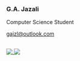 ### G.A. Jazali
Computer Science Student

[gajzl@outlook.com](mailto:gajzl@outlook.com)

<br />

<a href="https://github.com/gajzl?tab=repositories">
  <img align="top" src="https://github-readme-stats.vercel.app/api?username=gajzl&count_private=true&disable_animations=ture&show_icons=true&theme=github_dark&hide_border=true" />
</a>

<a href="https://github.com/gajzl?tab=repositories">
  <img align="top" src="https://github-readme-stats.vercel.app/api/top-langs/?username=gajzl&theme=github_dark&langs_count=8&layout=compact&hide_border=true" />
</a>
